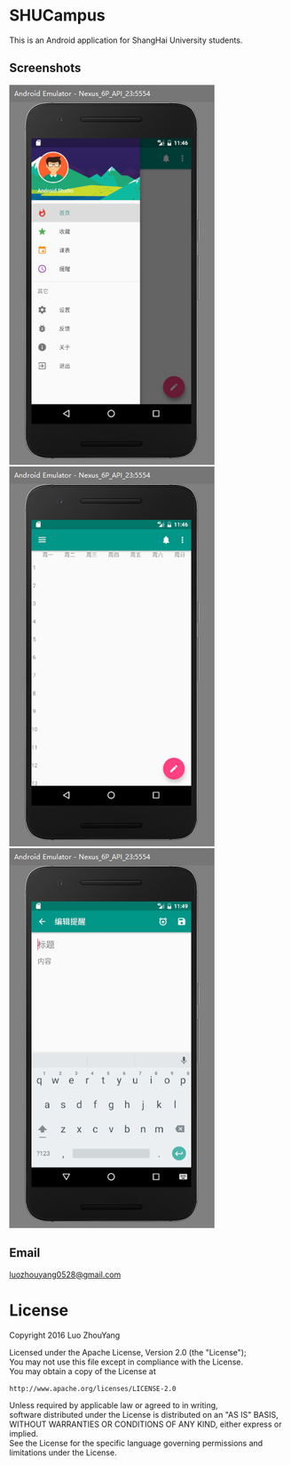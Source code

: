 # SHUCampus  
This is an Android application for ShangHai University students.  

## Screenshots  
![one](https://github.com/StupidL/SHUCampus/blob/master/art/shu1.PNG)  
![two](https://github.com/StupidL/SHUCampus/blob/master/art/shu2.PNG)  
![three](https://github.com/StupidL/SHUCampus/blob/master/art/shu3.PNG)  

## Email  
luozhouyang0528@gmail.com  

# License  

Copyright 2016 Luo ZhouYang  

Licensed under the Apache License, Version 2.0 (the "License");  
You may not use this file except in compliance with the License.  
You may obtain a copy of the License at   
  
    http://www.apache.org/licenses/LICENSE-2.0  
  
Unless required by applicable law or agreed to in writing,  
software distributed under the License is distributed on an "AS IS" BASIS,  
WITHOUT WARRANTIES OR CONDITIONS OF ANY KIND, either express or implied.  
See the License for the specific language governing permissions and limitations under the License.  
